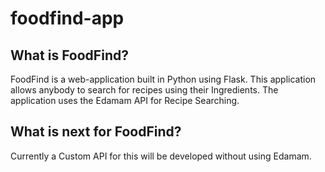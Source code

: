 # foodfind-app
## What is FoodFind? 
FoodFind is a web-application built in Python using Flask. This application allows anybody to search for recipes using their Ingredients. 
The application uses the Edamam API for Recipe Searching. 

## What is next for FoodFind? 
Currently a Custom API for this will be developed without using Edamam. 
